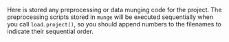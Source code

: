 Here is stored any preprocessing or data munging code for the project. The preprocessing scripts stored in `munge` will be executed sequentially when you call `load.project()`, so you should append numbers to the filenames to indicate their sequential order.
